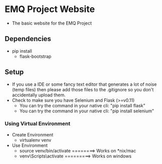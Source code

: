 # EMQ Project Website
* The basic website for the EMQ Project
## Dependencies
* pip install
    * flask-bootstrap
## Setup
* If you use a IDE or some fancy text editor that generates a lot of noise (temp files) then please add those files to the .gitignore so you don't accidentally upload them.
* Check to make sure you have Selenium and Flask (>=v0.11)
    * You can try the command in your native cli: "pip install flask"
    * You can try the command in your native cli: "pip install selenium"
### Using Virtual Environment
* Create Environment
    * virtualenv venv
* Use Environment
    * source venv/bin/activate ========> Works on *nix/mac
    * venv\Scripts\activate =========> Works on windows
